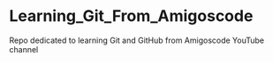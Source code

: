 # Learning_Git_From_Amigoscode

Repo dedicated to learning Git and GitHub from Amigoscode YouTube channel
